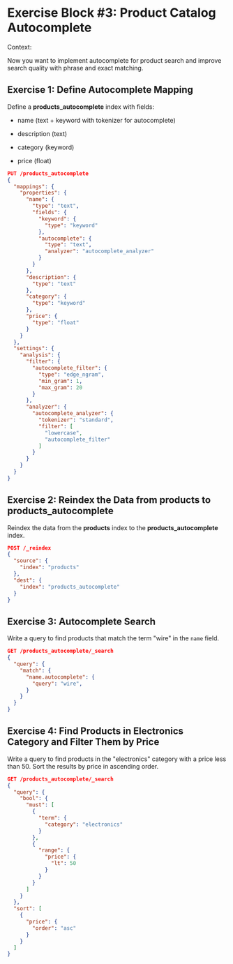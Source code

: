 # Exercise Block #3: Product Catalog Autocomplete

Context:

Now you want to implement autocomplete for product search and improve search quality with phrase and exact matching.

## Exercise 1: Define Autocomplete Mapping

Define a **products_autocomplete** index with fields:
- name (text + keyword with tokenizer for autocomplete)

- description (text)

- category (keyword)

- price (float)

```json
PUT /products_autocomplete
{
  "mappings": {
    "properties": {
      "name": {
        "type": "text",
        "fields": {
          "keyword": {
            "type": "keyword"
          },
          "autocomplete": {
            "type": "text",
            "analyzer": "autocomplete_analyzer"
          }
        }
      },
      "description": {
        "type": "text"
      },
      "category": {
        "type": "keyword"
      },
      "price": {
        "type": "float"
      }
    }
  },
  "settings": {
    "analysis": {
      "filter": {
        "autocomplete_filter": {
          "type": "edge_ngram",
          "min_gram": 1,
          "max_gram": 20 
        }
      },
      "analyzer": {
        "autocomplete_analyzer": {
          "tokenizer": "standard",
          "filter": [
            "lowercase",
            "autocomplete_filter"
          ]
        }
      }
    }
  }
}
```

## Exercise 2: Reindex the Data from products to products_autocomplete

Reindex the data from the **products** index to the **products_autocomplete** index.

```json
POST /_reindex
{
  "source": {
    "index": "products"
  },
  "dest": {
    "index": "products_autocomplete"
  }
}
```

## Exercise 3: Autocomplete Search

Write a query to find products that match the term "wire" in the `name` field. 

```json
GET /products_autocomplete/_search
{
  "query": {
    "match": {
      "name.autocomplete": {
        "query": "wire",
      }
    }
  }
}
```

## Exercise 4: Find Products in Electronics Category and Filter Them by Price 

Write a query to find products in the "electronics" category with a price less than 50. Sort the results by price in ascending order.

```json
GET /products_autocomplete/_search
{
  "query": {
    "bool": {
      "must": [
        {
          "term": {
            "category": "electronics"
          }
        },
        {
          "range": {
            "price": {
              "lt": 50
            }
          }
        }
      ]
    }
  },
  "sort": [
    {
      "price": {
        "order": "asc"
      }
    }
  ]
}
```
